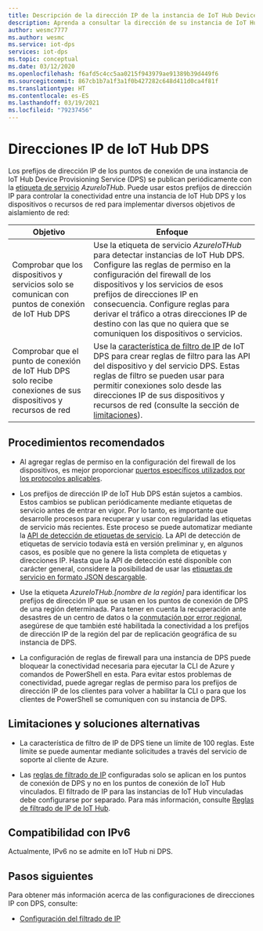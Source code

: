 ```yaml
---
title: Descripción de la dirección IP de la instancia de IoT Hub Device Provisioning Service (DPS) | Microsoft Docs
description: Aprenda a consultar la dirección de su instancia de IoT Hub Device Provisioning Service (DPS) y sus propiedades. La dirección IP de su instancia de DPS puede cambiar durante determinados escenarios, como la recuperación ante desastres o la conmutación por error regional.
author: wesmc7777
ms.author: wesmc
ms.service: iot-dps
services: iot-dps
ms.topic: conceptual
ms.date: 03/12/2020
ms.openlocfilehash: f6afd5c4cc5aa0215f943979ae91389b39d449f6
ms.sourcegitcommit: 867cb1b7a1f3a1f0b427282c648d411d0ca4f81f
ms.translationtype: HT
ms.contentlocale: es-ES
ms.lasthandoff: 03/19/2021
ms.locfileid: "79237456"
---
```

# <a name="iot-hub-dps-ip-addresses"></a>Direcciones IP de IoT Hub DPS

Los prefijos de dirección IP de los puntos de conexión de una instancia de IoT Hub Device Provisioning Service (DPS) se publican periódicamente con la [etiqueta de servicio](../virtual-network/service-tags-overview.md) _AzureIoTHub_. Puede usar estos prefijos de dirección IP para controlar la conectividad entre una instancia de IoT Hub DPS y los dispositivos o recursos de red para implementar diversos objetivos de aislamiento de red:

| Objetivo | Enfoque |
|------|----------|
| Comprobar que los dispositivos y servicios solo se comunican con puntos de conexión de IoT Hub DPS | Use la etiqueta de servicio _AzureIoTHub_ para detectar instancias de IoT Hub DPS. Configure las reglas de permiso en la configuración del firewall de los dispositivos y los servicios de esos prefijos de direcciones IP en consecuencia. Configure reglas para derivar el tráfico a otras direcciones IP de destino con las que no quiera que se comuniquen los dispositivos o servicios. |
| Comprobar que el punto de conexión de IoT Hub DPS solo recibe conexiones de sus dispositivos y recursos de red | Use la [característica de filtro de IP](iot-dps-ip-filtering.md) de IoT DPS para crear reglas de filtro para las API del dispositivo y del servicio DPS. Estas reglas de filtro se pueden usar para permitir conexiones solo desde las direcciones IP de sus dispositivos y recursos de red (consulte la sección de [limitaciones](#limitations-and-workarounds)). | 




## <a name="best-practices"></a>Procedimientos recomendados

* Al agregar reglas de permiso en la configuración del firewall de los dispositivos, es mejor proporcionar [puertos específicos utilizados por los protocolos aplicables](../iot-hub/iot-hub-devguide-protocols.md#port-numbers).

* Los prefijos de dirección IP de IoT Hub DPS están sujetos a cambios. Estos cambios se publican periódicamente mediante etiquetas de servicio antes de entrar en vigor. Por lo tanto, es importante que desarrolle procesos para recuperar y usar con regularidad las etiquetas de servicio más recientes. Este proceso se puede automatizar mediante la [API de detección de etiquetas de servicio](../virtual-network/service-tags-overview.md#service-tags-on-premises). La API de detección de etiquetas de servicio todavía está en versión preliminar y, en algunos casos, es posible que no genere la lista completa de etiquetas y direcciones IP. Hasta que la API de detección esté disponible con carácter general, considere la posibilidad de usar las [etiquetas de servicio en formato JSON descargable](../virtual-network/service-tags-overview.md#discover-service-tags-by-using-downloadable-json-files). 

* Use la etiqueta *AzureIoTHub.[nombre de la región]* para identificar los prefijos de dirección IP que se usan en los puntos de conexión de DPS de una región determinada. Para tener en cuenta la recuperación ante desastres de un centro de datos o la [conmutación por error regional](../iot-hub/iot-hub-ha-dr.md), asegúrese de que también esté habilitada la conectividad a los prefijos de dirección IP de la región del par de replicación geográfica de su instancia de DPS.

* La configuración de reglas de firewall para una instancia de DPS puede bloquear la conectividad necesaria para ejecutar la CLI de Azure y comandos de PowerShell en esta. Para evitar estos problemas de conectividad, puede agregar reglas de permiso para los prefijos de dirección IP de los clientes para volver a habilitar la CLI o para que los clientes de PowerShell se comuniquen con su instancia de DPS.  


## <a name="limitations-and-workarounds"></a>Limitaciones y soluciones alternativas

* La característica de filtro de IP de DPS tiene un límite de 100 reglas. Este límite se puede aumentar mediante solicitudes a través del servicio de soporte al cliente de Azure. 

* Las [reglas de filtrado de IP](iot-dps-ip-filtering.md) configuradas solo se aplican en los puntos de conexión de DPS y no en los puntos de conexión de IoT Hub vinculados. El filtrado de IP para las instancias de IoT Hub vinculadas debe configurarse por separado. Para más información, consulte [Reglas de filtrado de IP de IoT Hub](../iot-hub/iot-hub-ip-filtering.md).

## <a name="support-for-ipv6"></a>Compatibilidad con IPv6 

Actualmente, IPv6 no se admite en IoT Hub ni DPS.

## <a name="next-steps"></a>Pasos siguientes

Para obtener más información acerca de las configuraciones de direcciones IP con DPS, consulte:

* [Configuración del filtrado de IP](iot-dps-ip-filtering.md)
